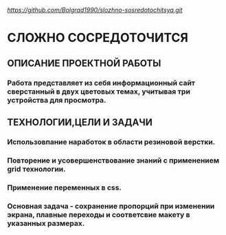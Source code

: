 *https://github.com/Bolgrad1990/slozhno-sosredotochitsya.git*

# СЛОЖНО СОСРЕДОТОЧИТСЯ
## ОПИСАНИЕ ПРОЕКТНОЙ РАБОТЫ
### Работа представляет из себя информационный сайт сверстанный  в двух цветовых темах, учитывая три устройства для просмотра.

## ТЕХНОЛОГИИ,ЦЕЛИ И ЗАДАЧИ
### Использовпание наработок в области резиновой верстки.
### Повторение и усовершенствование знаний с применением grid технологии.
### Применение переменных в css.
### Основная задача - сохранение пропорций при изменении экрана, плавные переходы и соответсвие макету в указанных размерах.